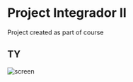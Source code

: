 # Project Integrador II

Project created as part of course

## TY

![screen](https://64.media.tumblr.com/b0c29818fc90aa78d453145b0c90e559/tumblr_odq5bh1RpR1un96evo2_1280.pnj)

